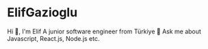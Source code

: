 # ElifGazioglu
Hi 👋, I'm Elif
                                        A junior software engineer from Türkiye
💬 Ask me about Javascript, React.js, Node.js etc.
